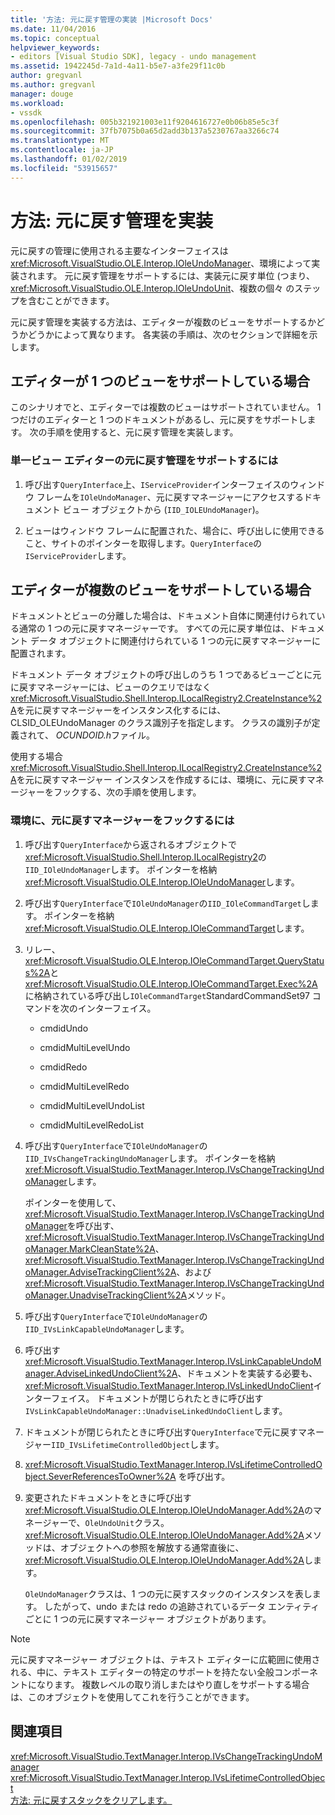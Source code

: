 ```yaml
---
title: '方法: 元に戻す管理の実装 |Microsoft Docs'
ms.date: 11/04/2016
ms.topic: conceptual
helpviewer_keywords:
- editors [Visual Studio SDK], legacy - undo management
ms.assetid: 1942245d-7a1d-4a11-b5e7-a3fe29f11c0b
author: gregvanl
ms.author: gregvanl
manager: douge
ms.workload:
- vssdk
ms.openlocfilehash: 005b321921003e11f9204616727e0b06b85e5c3f
ms.sourcegitcommit: 37fb7075b0a65d2add3b137a5230767aa3266c74
ms.translationtype: MT
ms.contentlocale: ja-JP
ms.lasthandoff: 01/02/2019
ms.locfileid: "53915657"
---
```

# <a name="how-to-implement-undo-management"></a>方法: 元に戻す管理を実装
元に戻すの管理に使用される主要なインターフェイスは<xref:Microsoft.VisualStudio.OLE.Interop.IOleUndoManager>、環境によって実装されます。 元に戻す管理をサポートするには、実装元に戻す単位 (つまり、 <xref:Microsoft.VisualStudio.OLE.Interop.IOleUndoUnit>、複数の個々 のステップを含むことができます。  
  
 元に戻す管理を実装する方法は、エディターが複数のビューをサポートするかどうかどうかによって異なります。 各実装の手順は、次のセクションで詳細を示します。  
  
## <a name="cases-where-an-editor-supports-a-single-view"></a>エディターが 1 つのビューをサポートしている場合  
 このシナリオでと、エディターでは複数のビューはサポートされていません。 1 つだけのエディターと 1 つのドキュメントがあるし、元に戻すをサポートします。 次の手順を使用すると、元に戻す管理を実装します。  
  
### <a name="to-support-undo-management-for-a-single-view-editor"></a>単一ビュー エディターの元に戻す管理をサポートするには  
  
1.  呼び出す`QueryInterface`上、`IServiceProvider`インターフェイスのウィンドウ フレームを`IOleUndoManager`、元に戻すマネージャーにアクセスするドキュメント ビュー オブジェクトから (`IID_IOLEUndoManager`)。  
  
2.  ビューはウィンドウ フレームに配置された、場合に、呼び出しに使用できること、サイトのポインターを取得します。`QueryInterface`の`IServiceProvider`します。  
  
## <a name="cases-where-an-editor-supports-multiple-views"></a>エディターが複数のビューをサポートしている場合  
 ドキュメントとビューの分離した場合は、ドキュメント自体に関連付けられている通常の 1 つの元に戻すマネージャーです。 すべての元に戻す単位は、ドキュメント データ オブジェクトに関連付けられている 1 つの元に戻すマネージャーに配置されます。  
  
 ドキュメント データ オブジェクトの呼び出しのうち 1 つであるビューごとに元に戻すマネージャーには、ビューのクエリではなく<xref:Microsoft.VisualStudio.Shell.Interop.ILocalRegistry2.CreateInstance%2A>を元に戻すマネージャーをインスタンス化するには、CLSID_OLEUndoManager のクラス識別子を指定します。 クラスの識別子が定義されて、 *OCUNDOID.h*ファイル。  
  
 使用する場合<xref:Microsoft.VisualStudio.Shell.Interop.ILocalRegistry2.CreateInstance%2A>を元に戻すマネージャー インスタンスを作成するには、環境に、元に戻すマネージャーをフックする、次の手順を使用します。  
  
### <a name="to-hook-your-undo-manager-into-the-environment"></a>環境に、元に戻すマネージャーをフックするには  
  
1. 呼び出す`QueryInterface`から返されるオブジェクトで<xref:Microsoft.VisualStudio.Shell.Interop.ILocalRegistry2>の`IID_IOleUndoManager`します。 ポインターを格納<xref:Microsoft.VisualStudio.OLE.Interop.IOleUndoManager>します。  
  
2. 呼び出す`QueryInterface`で`IOleUndoManager`の`IID_IOleCommandTarget`します。 ポインターを格納<xref:Microsoft.VisualStudio.OLE.Interop.IOleCommandTarget>します。  
  
3. リレー、<xref:Microsoft.VisualStudio.OLE.Interop.IOleCommandTarget.QueryStatus%2A>と<xref:Microsoft.VisualStudio.OLE.Interop.IOleCommandTarget.Exec%2A>に格納されている呼び出し`IOleCommandTarget`StandardCommandSet97 コマンドを次のインターフェイス。  
  
   -   cmdidUndo  
  
   -   cmdidMultiLevelUndo  
  
   -   cmdidRedo  
  
   -   cmdidMultiLevelRedo  
  
   -   cmdidMultiLevelUndoList  
  
   -   cmdidMultiLevelRedoList  
  
4. 呼び出す`QueryInterface`で`IOleUndoManager`の`IID_IVsChangeTrackingUndoManager`します。 ポインターを格納<xref:Microsoft.VisualStudio.TextManager.Interop.IVsChangeTrackingUndoManager>します。  
  
    ポインターを使用して、<xref:Microsoft.VisualStudio.TextManager.Interop.IVsChangeTrackingUndoManager>を呼び出す、 <xref:Microsoft.VisualStudio.TextManager.Interop.IVsChangeTrackingUndoManager.MarkCleanState%2A>、 <xref:Microsoft.VisualStudio.TextManager.Interop.IVsChangeTrackingUndoManager.AdviseTrackingClient%2A>、および<xref:Microsoft.VisualStudio.TextManager.Interop.IVsChangeTrackingUndoManager.UnadviseTrackingClient%2A>メソッド。  
  
5. 呼び出す`QueryInterface`で`IOleUndoManager`の`IID_IVsLinkCapableUndoManager`します。  
  
6. 呼び出す<xref:Microsoft.VisualStudio.TextManager.Interop.IVsLinkCapableUndoManager.AdviseLinkedUndoClient%2A>、ドキュメントを実装する必要も、<xref:Microsoft.VisualStudio.TextManager.Interop.IVsLinkedUndoClient>インターフェイス。 ドキュメントが閉じられたときに呼び出す`IVsLinkCapableUndoManager::UnadviseLinkedUndoClient`します。  
  
7. ドキュメントが閉じられたときに呼び出す`QueryInterface`で元に戻すマネージャー`IID_IVsLifetimeControlledObject`します。  
  
8. <xref:Microsoft.VisualStudio.TextManager.Interop.IVsLifetimeControlledObject.SeverReferencesToOwner%2A> を呼び出す。  
  
9. 変更されたドキュメントをときに呼び出す<xref:Microsoft.VisualStudio.OLE.Interop.IOleUndoManager.Add%2A>のマネージャーで、`OleUndoUnit`クラス。 <xref:Microsoft.VisualStudio.OLE.Interop.IOleUndoManager.Add%2A>メソッドは、オブジェクトへの参照を解放する通常直後に、<xref:Microsoft.VisualStudio.OLE.Interop.IOleUndoManager.Add%2A>します。  
  
   `OleUndoManager`クラスは、1 つの元に戻すスタックのインスタンスを表します。 したがって、undo または redo の追跡されているデータ エンティティごとに 1 つの元に戻すマネージャー オブジェクトがあります。  
  
> [!NOTE]
>  元に戻すマネージャー オブジェクトは、テキスト エディターに広範囲に使用される、中に、テキスト エディターの特定のサポートを持たない全般コンポーネントになります。 複数レベルの取り消しまたはやり直しをサポートする場合は、このオブジェクトを使用してこれを行うことができます。  
  
## <a name="see-also"></a>関連項目  
 <xref:Microsoft.VisualStudio.TextManager.Interop.IVsChangeTrackingUndoManager>   
 <xref:Microsoft.VisualStudio.TextManager.Interop.IVsLifetimeControlledObject>   
 [方法: 元に戻すスタックをクリアします。](../extensibility/how-to-clear-the-undo-stack.md)